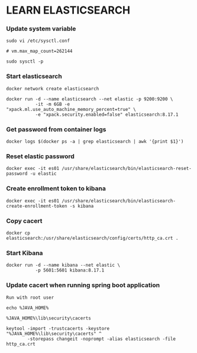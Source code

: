 # LEARN ELASTICSEARCH

### Update system variable
``` code
sudo vi /etc/sysctl.conf

# vm.max_map_count=262144

sudo sysctl -p
```

### Start elasticsearch

``` code
docker network create elasticsearch

docker run -d --name elasticsearch --net elastic -p 9200:9200 \
           -it -m 6GB -e "xpack.ml.use_auto_machine_memory_percent=true" \
           -e "xpack.security.enabled=false" elasticsearch:8.17.1
```
### Get password from container logs

``` code
docker logs $(docker ps -a | grep elasticsearch | awk '{print $1}')
```

### Reset elastic password

``` code
docker exec -it es01 /usr/share/elasticsearch/bin/elasticsearch-reset-password -u elastic
```

### Create enrollment token to kibana

``` code
docker exec -it es01 /usr/share/elasticsearch/bin/elasticsearch-create-enrollment-token -s kibana
```

### Copy cacert

```code
docker cp elasticsearch:/usr/share/elasticsearch/config/certs/http_ca.crt .
```

### Start Kibana

```code
docker run -d --name kibana --net elastic \
           -p 5601:5601 kibana:8.17.1
```

### Update cacert when running spring boot application

```code
Run with root user

echo %JAVA_HOME%

%JAVA_HOME%\lib\security\cacerts

keytool -import -trustcacerts -keystore "%JAVA_HOME%\lib\security\cacerts" ^
        -storepass changeit -noprompt -alias elasticsearch -file http_ca.crt
```

